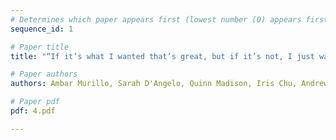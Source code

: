 ```yaml
---
# Determines which paper appears first (lowest number (0) appears first)
sequence_id: 1

# Paper title
title: "“If it’s what I wanted that’s great, but if it’s not, I just wasted time”: Examining the perceived costs/benefits of ML-enhanced developer tooling."

# Paper authors
authors: Ambar Murillo, Sarah D'Angelo, Quinn Madison, Iris Chu, Andrew Macvean 

# Paper pdf
pdf: 4.pdf

---
```

